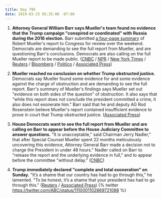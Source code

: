 ```yaml
---
title: Day 795
date: 2019-03-25 05:35:00 -07:00
---
```


1. **Attorney General William Barr says Mueller's team found no evidence that the Trump campaign "conspired or coordinated" with Russia during the 2016 election.** Barr submitted [a four-page summary](https://www.documentcloud.org/documents/5779699-Letter-to-Congress-detailing-Robert-Mueller-s.html) of Robert Mueller's report to Congress for review over the weekend. Democrats are demanding to see the full report from Mueller, and are questioning Barr's conclusions. Democrats are also calling on the full Mueller report to be made public. ([CNBC](https://www.cnbc.com/2019/03/24/fight-over-mueller-report-and-trump-russia-investigation-isnt-over.html) / [NPR](https://www.npr.org/2019/03/24/706318191/trump-white-house-havent-seen-or-been-briefed-on-mueller-investigation-report) / [New York Times](https://www.nytimes.com/2019/03/24/us/politics/mueller-report-summary.html) / [Reuters](https://www.reuters.com/article/us-usa-trump-russia-barr/mueller-does-not-find-trump-campaign-knowingly-conspired-with-russia-idUSKCN1R50RG) / [Bloomberg](https://www.bloomberg.com/news/articles/2019-03-24/mueller-made-no-conclusion-on-obstruction-by-trump-barr-says) / [Politico](https://www.politico.com/story/2019/03/24/breaking-news-barr-to-release-summary-of-mueller-report-1233771) / [Associated Press](https://apnews.com/ea617240fe264947a967f8d13ed9a9a5))

2. **Mueller reached no conclusion on whether Trump obstructed justice.** Democrats say Mueller found some evidence for and some evidence against the charge of obstruction and are demanding to see the full report. Barr's summary of Mueller's findings says Mueller set out "evidence on both sides of the question" of obstruction. It also says that "while this report does not conclude the president committed a crime, it also does not exonerate him." Barr said that he and deputy AG Rod Rosenstein believe Mueller's report contained insufficient evidence to prove in court that Trump obstructed justice. ([Associated Press](https://apnews.com/ea617240fe264947a967f8d13ed9a9a5))

3. **House Democrats want to see the full report from Mueller and are calling on Barr to appear before the House Judiciary Committee to answer questions.** "It is unacceptable," said Chairman Jerry Nadler," that after Special Counsel Mueller spent 22 months meticulously uncovering this evidence, Attorney General Barr made a decision not to charge the President in under 48 hours." Nadler called on Barr to "release the report and the underlying evidence in full," and to appear before the committee "without delay." ([CNBC](https://www.cnbc.com/2019/03/24/fight-over-mueller-report-and-trump-russia-investigation-isnt-over.html))

4. **Trump immediately declared "complete and total exoneration" on Sunday.** "It’s a shame that our country has had to go through this," he lamented. "To be honest, it’s a shame that your president has had to go through this." ([Reuters](https://www.reuters.com/video/2019/03/24/trump-claims-complete-and-total-exonerat?videoId=529714002&videoChannel=1&channelName=Top\+News) / [Associated Press](https://apnews.com/ea617240fe264947a967f8d13ed9a9a5))
   {% twitter https://twitter.com/ABC/status/1110001102869721088 %}